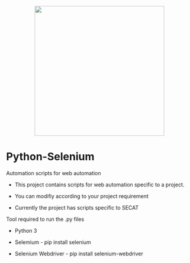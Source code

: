 <p align="center">
  <img src="https://static1.squarespace.com/static/556c9bf4e4b0de57cb590a0f/556e0cdde4b06f5105811bf7/556e0ce4e4b06f5105811c44/1438266167031/?format=1500w" width="350"/>
<!--   <img src="your_relative_path_here_number_2_large_name" width="350"/> -->
</p>

# Python-Selenium

Automation scripts for web automation

- This project contains scripts for web automation specific to a project.

- You can modifiy according to your project requirement

- Currently the project has scripts specific to SECAT


Tool required to run the .py files

- Python 3

- Selemium - pip install selenium

- Selenium Webdriver - pip install selenium-webdriver
